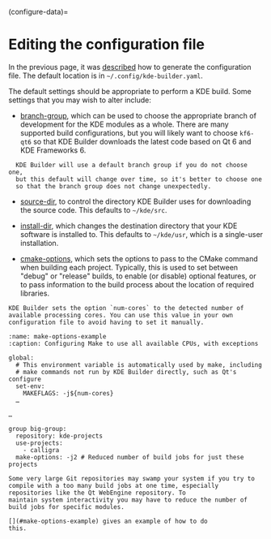 (configure-data)=
# Editing the configuration file

In the previous page, it was [described](#generate-rcfile) how to generate the configuration file.
The default location is in `~/.config/kde-builder.yaml`.

The default settings should be appropriate to perform a KDE build. Some
settings that you may wish to alter include:

- [branch-group](#conf-branch-group), which can be used to choose the
  appropriate branch of development for the KDE modules as a whole.
  There are many supported build configurations, but you will likely want
  to choose `kf6-qt6` so that KDE Builder downloads the latest code
  based on Qt 6 and KDE Frameworks 6.

```{tip}
  KDE Builder will use a default branch group if you do not choose one,
  but this default will change over time, so it's better to choose one
  so that the branch group does not change unexpectedly.
```

- [source-dir](#conf-source-dir), to control the directory KDE Builder
  uses for downloading the source code. This defaults to `~/kde/src`.

- [install-dir](#conf-install-dir), which changes the destination
  directory that your KDE software is installed to. This defaults to
  `~/kde/usr`, which is a single-user installation.

- [cmake-options](#conf-cmake-options), which sets the options to pass
  to the CMake command when building each project. Typically, this is used
  to set between "debug" or "release" builds, to enable (or disable)
  optional features, or to pass information to the build process about
  the location of required libraries.

```{tip}
KDE Builder sets the option `num-cores` to the detected number of
available processing cores. You can use this value in your own
configuration file to avoid having to set it manually.
```

```{code-block} yaml
:name: make-options-example
:caption: Configuring Make to use all available CPUs, with exceptions

global:
  # This environment variable is automatically used by make, including
  # make commands not run by KDE Builder directly, such as Qt's configure
  set-env:
    MAKEFLAGS: -j${num-cores}
  …

…

group big-group:
  repository: kde-projects
  use-projects:
    - calligra
  make-options: -j2 # Reduced number of build jobs for just these projects
```

```{note}
Some very large Git repositories may swamp your system if you try to
compile with a too many build jobs at one time, especially
repositories like the Qt WebEngine repository. To
maintain system interactivity you may have to reduce the number of
build jobs for specific modules.

[](#make-options-example) gives an example of how to do
this.
```
